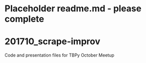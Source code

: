 # Placeholder readme.md - please complete

# 201710_scrape-improv

Code and presentation files for TBPy October Meetup
